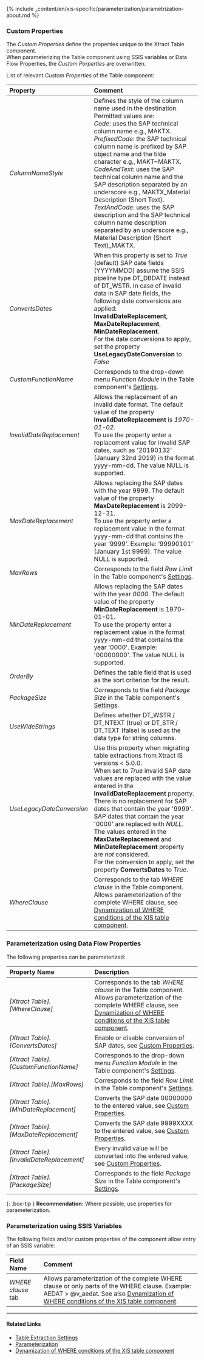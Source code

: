 
{% include _content/en/xis-specific/parameterization/parametrization-about.md  %}

### Custom Properties

The *Custom Properties* define the properties unique to the Xtract Table component. <br>
When parameterizing the Table component using SSIS variables or Data Flow Properties, the *Custom Porperties* are overwritten.

List of relevant *Custom Properties* of the Table component:

|Property|Comment|
|:----|:----|
| *ColumnNameStyle* | Defines the style of the column name used in the destination. Permitted values are: <br> *Code*: uses the SAP technical column name e.g., MAKTX.<br> *PrefixedCode*: the SAP technical column name is prefixed by SAP object name and the tilde character e.g., MAKT~MAKTX. <br>*CodeAndText*: uses the SAP technical column name and the SAP description separated by an underscore e.g., MAKTX_Material Description (Short Text).<br>*TextAndCode*: uses the SAP description and the SAP technical column name description separated by an underscore e.g., Material Description (Short Text)_MAKTX.|
| *ConvertsDates* | When this property is set to *True* (default) SAP date fields (YYYYMMDD) assume the SSIS pipeline type DT_DBDATE instead of DT_WSTR. In case of invalid data in SAP date fields, the following date conversions are applied: <br>**InvalidDateReplacement**, **MaxDateReplacement**, **MinDateReplacement**. <br>For the date conversions to apply, set the property **UseLegacyDateConversion**  to *False*|
| *CustomFunctionName* | Corresponds to the drop-down menu *Function Module* in the Table component's [Settings](./extraction-settings).|
| *InvalidDateReplacement* | Allows the replacement of an invalid date format. The default value of the property **InvalidDateReplacement** is *1970-01-02*. <br>To use the property enter a replacement value for invalid SAP dates, such as '20190132' (January 32nd  2019) in the format yyyy-mm-dd. The value NULL is supported.|
| *MaxDateReplacement* | Allows replacing the SAP dates with the year 9999. The default value of the property **MaxDateReplacement** is 2099-12-31. <br>To use the property enter a replacement value in the format yyyy-mm-dd that contains the year ‘9999’. Example: ‘99990101’ (January 1st 9999). The value NULL is supported.|
| *MaxRows* | Corresponds to the field *Row Limit* in the Table component's [Settings](./extraction-settings).|
| *MinDateReplacement* | Allows replacing the SAP dates with the year *0000*. The default value of the property **MinDateReplacement** is 1970-01-01. <br>To use the property enter a replacement value in the format yyyy-mm-dd that contains the year '0000'. Example: '00000000'. The value NULL is supported.|
| *OrderBy* | Defines the table field that is used as the sort criterion for the result.|
| *PackageSize*| Corresponds to the field *Package Size* in the Table component's [Settings](./extraction-settings).|
| *UseWideStrings* | Defines whether DT_WSTR / DT_NTEXT (true) or DT_STR / DT_TEXT (false) is used as the data type for string columns.|
| *UseLegacyDateConversion* | Use this property when migrating table extractions from Xtract IS versions < 5.0.0. <br>When set to *True* invalid SAP date values are replaced with the value entered in the **InvalidDateReplacement** property.<br> There is no replacement for SAP dates that contain the year '9999'. SAP dates that contain the year '0000' are replaced with *NULL*. The values entered in the **MaxDateReplacement** and **MinDateReplacement** property are *not* considered. <br>For the conversion to apply, set the property **ConvertsDates** to *True*.|
| *WhereClause* | Corresponds to the tab *WHERE clause* in the Table component. Allows parameterization of the complete WHERE clause, see [Dynamization of WHERE conditions of the XIS table component](https://kb.theobald-software.com/xtract-is/Dynamization-of-WHERE-conditions-of-the-XIS-table-components).|


### Parameterization using Data Flow Properties
The following properties can be parameterized:

|Property Name|Description|
|:----|:----|
| *[Xtract Table].[WhereClause]*|Corresponds to the tab *WHERE clause* in the Table component. Allows parameterization of the complete WHERE clause, see [Dynamization of WHERE conditions of the XIS table component](https://kb.theobald-software.com/xtract-is/Dynamization-of-WHERE-conditions-of-the-XIS-table-components).|
| *[Xtract Table].[ConvertsDates]*|Enable or disable conversion of SAP dates, see [Custom Properties](#custom-properties). |
| *[Xtract Table].[CustomFunctionName]*| Corresponds to the drop-down menu *Function Module* in the Table component's [Settings](./extraction-settings).|
| *[Xtract Table].[MaxRows]*|Corresponds to the field *Row Limit* in the Table component's [Settings](./extraction-settings).|
| *[Xtract Table].[MinDateReplacement]*|Converts the SAP date 00000000 to the entered value, see [Custom Properties](#custom-properties).|
| *[Xtract Table].[MaxDateReplacement]*|Converts the SAP date 9999XXXX to the entered value, see [Custom Properties](#custom-properties).|
| *[Xtract Table].[InvalidDateReplacement]*|Every invalid value will be converted into the entered value, see [Custom Properties](#custom-properties).|
| *[Xtract Table].[PackageSize]*| Corresponds to the field *Package Size* in the Table component's [Settings](./extraction-settings).|

{: .box-tip }
**Recommendation:** Where possible, use properties for parameterization. 

### Parameterization using SSIS Variables
The following fields and/or custom properties of the component allow entry of an SSIS variable:

|Field Name|Comment|
|:----|:----|
| *WHERE clause* tab| Allows parameterization of the complete WHERE clause or only parts of the WHERE clause. Example: AEDAT > @v_aedat. See also [Dynamization of WHERE conditions of the XIS table component](https://kb.theobald-software.com/xtract-is/Dynamization-of-WHERE-conditions-of-the-XIS-table-components).|


****
#### Related Links
- [Table Extraction Settings](./extraction-settings) <br>
- [Parameterization](../parameterization) <br>
- [Dynamization of WHERE conditions of the XIS table component](https://kb.theobald-software.com/xtract-is/Dynamization-of-WHERE-conditions-of-the-XIS-table-components)